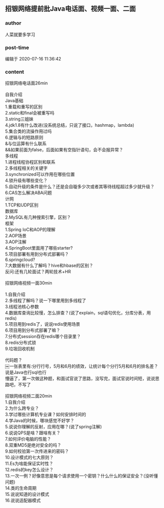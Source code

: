 ## 招银网络提前批Java电话面、视频一面、二面
### author 
人菜就要多学习
### post-time 

编辑于  2020-07-16 11:36:42
### content 
<div class="post-topic-des nc-post-content">
 <div>
  <div>
   招银网络电话面26min
  </div>
  <div>
   <br/>
  </div>
  <div>
   自我介绍
  </div>
  <div>
   Java基础
  </div>
  <div>
   1.重载和重写的区别
  </div>
  <div>
   2.static和final会被重写吗
  </div>
  <div>
   3.string三姐妹
  </div>
  <div>
   4.jdk1.8有什么改进(没系统总结，只说了接口，hashmap，lambda)
  </div>
  <div>
   5.集合类的流操作用过吗
  </div>
  <div>
   6.逻辑与的短路原则
  </div>
  <div>
   &amp;与位运算有什么联系
  </div>
  <div>
   &amp;&amp;如果前面为false，后面如果有空指针语句，会不会报异常？
  </div>
  <div>
   多线程
  </div>
  <div>
   1.进程线程协程区别和联系
  </div>
  <div>
   2.多线程相关的关键字
  </div>
  <div>
   3.synchronized可以作用在哪些位置
  </div>
  <div>
   4.锁升级有哪些变化？
  </div>
  <div>
   5.自动升级的条件是什么？还是会自璇多少次或者其等待线程超过多少就升级？
  </div>
  <div>
   6.CAS怎么解决ABA问题
  </div>
  <div>
   计网
  </div>
  <div>
   1.TCP和UDP区别
  </div>
  <div>
   数据库
  </div>
  <div>
   2.MySQL有几种搜索引擎，区别？
  </div>
  <div>
   框架
  </div>
  <div>
   1.Spring IoC和AOP的理解
  </div>
  <div>
   2.AOP场景
  </div>
  <div>
   3.AOP注解
  </div>
  <div>
   4.SpringBoot里面用了哪些starter?
  </div>
  <div>
   5.项目部署有用到分布式部署吗？
  </div>
  <div>
   6.springcloud?
  </div>
  <div>
   7.大数据有什么了解吗？hive和hbase的区别？
  </div>
  <div>
   反问:还有几轮面试？两轮技术+HR
  </div>
 </div>
 <div>
  <br/>
 </div>
 <div>
  招银网络视频一面30min
 </div>
 <div>
  <br/>
 </div>
 <div>
  1.自我介绍
 </div>
 <div>
  2.多线程了解吗？说一下哪里用到多线程了
 </div>
 <div>
  3.线程池核心参数
 </div>
 <div>
  4.数据库查询比较慢，怎么排查？(说了explain，sql语句优化，分库分表，用redis)
 </div>
 <div>
  5.项目用到redis了，说说redis使用场景
 </div>
 <div>
  6.项目用到分布式部署了嘛？
 </div>
 <div>
  7.分布式session存在redis哪个目录里？
 </div>
 <div>
  8.redis分布式锁
 </div>
 <div>
  9.垃圾回收机制
 </div>
 <div>
  <br/>
 </div>
 <div>
  代码题？
 </div>
 <div>
  ￼一张表里有:分行行号，5月和6月的绩效，让统计每个分行5月和6月的排名差？说是Java也行sql也行
 </div>
 <div>
  懵逼了，第一次做这种题，和面试官说了思路，没写完，面试官说时间短，说说思路吧，不写了
 </div>
 <div>
  <br/>
 </div>
 <div>
  <div>
   招银网络视频二面20min
  </div>
  <div>
   1.自我介绍
  </div>
  <div>
   2.为什么跨专业？
  </div>
  <div>
   3.学过哪些计算机专业课？如何安排时间的
  </div>
  <div>
   4.学Java的时候，哪块感觉不好学？
  </div>
  <div>
   5.说说你理解的反射，应用在哪？(说了spring注解)
  </div>
  <div>
   6.说说QPS是啥？跟啥有关？
  </div>
  <div>
   7.如何评价电脑的性能？
  </div>
  <div>
   8.双重MD5是绝对安全的吗？
  </div>
  <div>
   9.如何校验第一次传进来的密码？
  </div>
  <div>
   10.设计模式的七大原则？
  </div>
  <div>
   11.Es为啥能保证实时性？
  </div>
  <div>
   12.redis的key怎么设计？
  </div>
  <div>
   13.一次一例？好像意思是每个请求使用一个密钥？什么什么的保证安全？(没听懂问题)
  </div>
  <div>
   14.类的生命周期
  </div>
  <div>
   15.说说知道的设计模式
  </div>
  <div>
   16.说说适配器模式
  </div>
 </div>
</div>
